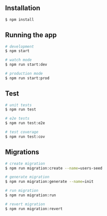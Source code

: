 ## Installation

```bash
$ npm install
```

## Running the app

```bash
# development
$ npm start

# watch mode
$ npm run start:dev

# production mode
$ npm run start:prod
```

## Test

```bash
# unit tests
$ npm run test

# e2e tests
$ npm run test:e2e

# test coverage
$ npm run test:cov
```

## Migrations

```bash
# create migration
$ npm run migration:create --name=users-seed

# generate migration
$ npm run migration:generate --name=init

# run migration
$ npm run migration:run

# revert migration
$ npm run migration:revert
```
